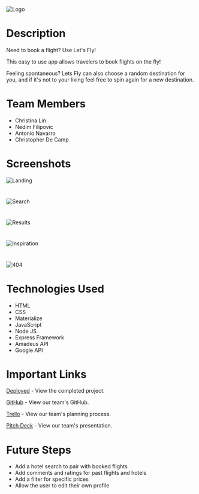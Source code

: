 ![Logo](https://i.imgur.com/1p2OFMn.png)

# Description

 Need to book a flight? Use Let's Fly! 
 
 This easy to use app allows 
 travelers to book flights on the fly! 
 
 Feeling spontaneous? Lets Fly can 
 also choose a random destination for you, and if it's not to your liking
 feel free to spin again for a new destination.

 # Team Members

 <ul>
    <li>Christina Lin</li>
    <li>Nedim Filipovic</li>
    <li>Antonio Navarro</li>
    <li>Christopher De Camp</li>
</ul>

 # Screenshots 

![Landing](https://i.imgur.com/T28IOge.png)
#
![Search](https://i.imgur.com/fNYIa1f.png)
#
![Results](https://i.imgur.com/lOPrz9y.png)
#
![Inspiration](https://i.imgur.com/fmKPSdB.png)
#
![404](https://i.imgur.com/2nhbPG6.png)

# Technologies Used

<ul>
    <li>HTML</li>
    <li>CSS</li>
    <li>Materialize</li>
    <li>JavaScript</li>
    <li>Node JS</li>
    <li>Express Framework</li>
    <li>Amadeus API</li>
    <li>Google API</li>
</ul>

# Important Links

[Deployed](https://lets--fly.herokuapp.com/) - View the completed project.

[GitHub](https://github.com/navarroaa90/letsFly) - View our team's GitHub.

[Trello](https://trello.com/b/LrxkQ0RY/lets-fly) - View our team's planning process.

[Pitch Deck](https://docs.google.com/presentation/d/1tIY1_krVOqYaF-ljIJymEr03NsUaT-LY0hK29apdBHk/edit?usp=sharing) - View our team's presentation.

# Future Steps

<ul>
    <li> Add a hotel search to pair with booked flights</li>
    <li> Add comments and ratings for past flights and hotels</li>
    <li> Add a filter for specific prices</li>
    <li> Allow the user to edit their own profile</li>
</ul>